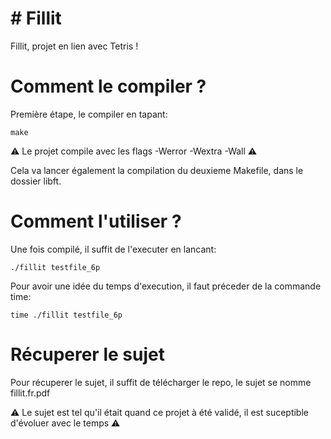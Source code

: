 # # Fillit

Fillit, projet en lien avec Tetris !

# Comment le compiler ?

Première étape, le compiler en tapant:
```
make
```

⚠️ Le projet compile avec les flags -Werror -Wextra -Wall ⚠️

Cela va lancer également la compilation du deuxieme Makefile, dans le dossier libft.

# Comment l'utiliser ?

Une fois compilé, il suffit de l'executer en lancant:
```
./fillit testfile_6p
```
Pour avoir une idée du temps d'execution, il faut préceder de la commande time:
```
time ./fillit testfile_6p
```

# Récuperer le sujet

Pour récuperer le sujet, il suffit de télécharger le repo, le sujet se nomme fillit.fr.pdf

⚠️ Le sujet est tel qu'il était quand ce projet à été validé, il est suceptible d'évoluer avec le temps ⚠️
